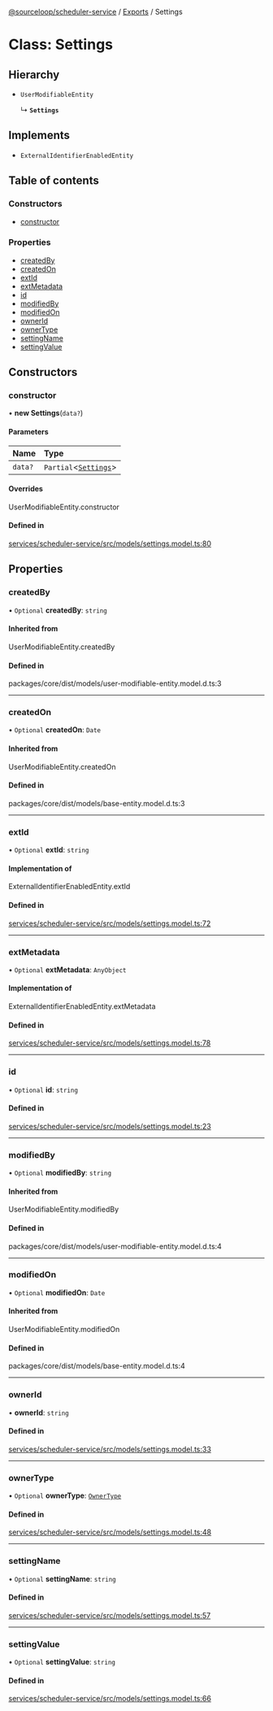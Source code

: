 [@sourceloop/scheduler-service](../README.md) / [Exports](../modules.md) / Settings

# Class: Settings

## Hierarchy

- `UserModifiableEntity`

  ↳ **`Settings`**

## Implements

- `ExternalIdentifierEnabledEntity`

## Table of contents

### Constructors

- [constructor](Settings.md#constructor)

### Properties

- [createdBy](Settings.md#createdby)
- [createdOn](Settings.md#createdon)
- [extId](Settings.md#extid)
- [extMetadata](Settings.md#extmetadata)
- [id](Settings.md#id)
- [modifiedBy](Settings.md#modifiedby)
- [modifiedOn](Settings.md#modifiedon)
- [ownerId](Settings.md#ownerid)
- [ownerType](Settings.md#ownertype)
- [settingName](Settings.md#settingname)
- [settingValue](Settings.md#settingvalue)

## Constructors

### constructor

• **new Settings**(`data?`)

#### Parameters

| Name | Type |
| :------ | :------ |
| `data?` | `Partial`<[`Settings`](Settings.md)\> |

#### Overrides

UserModifiableEntity.constructor

#### Defined in

[services/scheduler-service/src/models/settings.model.ts:80](https://github.com/sourcefuse/loopback4-microservice-catalog/blob/bc2553587/services/scheduler-service/src/models/settings.model.ts#L80)

## Properties

### createdBy

• `Optional` **createdBy**: `string`

#### Inherited from

UserModifiableEntity.createdBy

#### Defined in

packages/core/dist/models/user-modifiable-entity.model.d.ts:3

___

### createdOn

• `Optional` **createdOn**: `Date`

#### Inherited from

UserModifiableEntity.createdOn

#### Defined in

packages/core/dist/models/base-entity.model.d.ts:3

___

### extId

• `Optional` **extId**: `string`

#### Implementation of

ExternalIdentifierEnabledEntity.extId

#### Defined in

[services/scheduler-service/src/models/settings.model.ts:72](https://github.com/sourcefuse/loopback4-microservice-catalog/blob/bc2553587/services/scheduler-service/src/models/settings.model.ts#L72)

___

### extMetadata

• `Optional` **extMetadata**: `AnyObject`

#### Implementation of

ExternalIdentifierEnabledEntity.extMetadata

#### Defined in

[services/scheduler-service/src/models/settings.model.ts:78](https://github.com/sourcefuse/loopback4-microservice-catalog/blob/bc2553587/services/scheduler-service/src/models/settings.model.ts#L78)

___

### id

• `Optional` **id**: `string`

#### Defined in

[services/scheduler-service/src/models/settings.model.ts:23](https://github.com/sourcefuse/loopback4-microservice-catalog/blob/bc2553587/services/scheduler-service/src/models/settings.model.ts#L23)

___

### modifiedBy

• `Optional` **modifiedBy**: `string`

#### Inherited from

UserModifiableEntity.modifiedBy

#### Defined in

packages/core/dist/models/user-modifiable-entity.model.d.ts:4

___

### modifiedOn

• `Optional` **modifiedOn**: `Date`

#### Inherited from

UserModifiableEntity.modifiedOn

#### Defined in

packages/core/dist/models/base-entity.model.d.ts:4

___

### ownerId

• **ownerId**: `string`

#### Defined in

[services/scheduler-service/src/models/settings.model.ts:33](https://github.com/sourcefuse/loopback4-microservice-catalog/blob/bc2553587/services/scheduler-service/src/models/settings.model.ts#L33)

___

### ownerType

• `Optional` **ownerType**: [`OwnerType`](../enums/OwnerType.md)

#### Defined in

[services/scheduler-service/src/models/settings.model.ts:48](https://github.com/sourcefuse/loopback4-microservice-catalog/blob/bc2553587/services/scheduler-service/src/models/settings.model.ts#L48)

___

### settingName

• `Optional` **settingName**: `string`

#### Defined in

[services/scheduler-service/src/models/settings.model.ts:57](https://github.com/sourcefuse/loopback4-microservice-catalog/blob/bc2553587/services/scheduler-service/src/models/settings.model.ts#L57)

___

### settingValue

• `Optional` **settingValue**: `string`

#### Defined in

[services/scheduler-service/src/models/settings.model.ts:66](https://github.com/sourcefuse/loopback4-microservice-catalog/blob/bc2553587/services/scheduler-service/src/models/settings.model.ts#L66)
